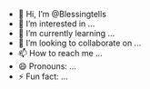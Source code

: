 - 👋 Hi, I’m @Blessingtells
- 👀 I’m interested in ...
- 🌱 I’m currently learning ...
- 💞️ I’m looking to collaborate on ...
- 📫 How to reach me ...
- 😄 Pronouns: ...
- ⚡ Fun fact: ...

<!---
Blessingtells/Blessingtells is a ✨ special ✨ repository because its `README.md` (this file) appears on your GitHub profile.
You can click the Preview link to take a look at your changes.
--->
